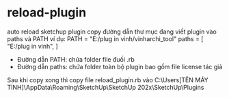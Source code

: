 # reload-plugin
auto reload sketchup plugin
copy đường dẫn thư mục đang viết plugin vào paths và PATH
ví dụ: PATH = "E:/plug in vinh/vinharchi_tool"
paths = [
"E:/plug in vinh",
]
- Đường dẫn PATH: chứa folder file đuối .rb
- Đường dẫn paths: chứa folder toàn bộ plugin bao gồm file license tác giả 

Sau khi copy xong thì copy file reload_plugin.rb vào C:\Users\[TÊN MÁY TÍNH]\AppData\Roaming\SketchUp\SketchUp 202x\SketchUp\Plugins
